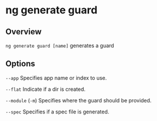 # ng generate guard

## Overview
`ng generate guard [name]` generates a guard

## Options
`--app` Specifies app name or index to use.

`--flat` Indicate if a dir is created.

`--module` (`-m`) Specifies where the guard should be provided.

`--spec` Specifies if a spec file is generated.
